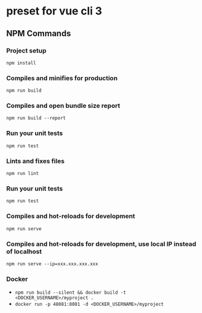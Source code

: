 # preset for vue cli 3

## NPM Commands

### Project setup
```
npm install
```

### Compiles and minifies for production
```
npm run build
```

### Compiles and open bundle size report
```
npm run build --report
```

### Run your unit tests
```
npm run test
```

### Lints and fixes files
```
npm run lint
```

### Run your unit tests
```
npm run test
```

### Compiles and hot-reloads for development
```
npm run serve
```

### Compiles and hot-reloads for development, use local IP instead of localhost
```
npm run serve --ip=xxx.xxx.xxx.xxx
```

<!--LOCAL_EXPRESS?-->

<!--STORYBOOK?-->

### Docker 

- `npm run build --silent && docker build -t <DOCKER_USERNAME>/myproject .`
- `docker run -p 48081:8081 -d <DOCKER_USERNAME>/myproject`
